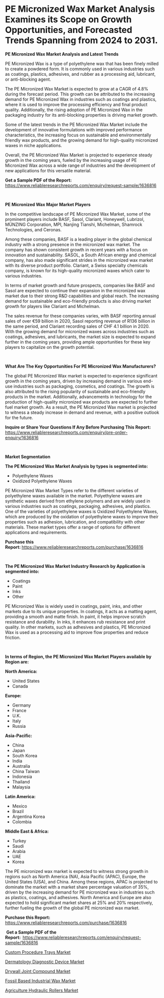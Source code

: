 <p><h1>PE Micronized Wax Market Analysis Examines its Scope on Growth Opportunities, and Forecasted Trends Spanning from 2024 to 2031.</h1></p><p><strong>PE Micronized Wax Market Analysis and Latest Trends</strong></p>
<p><p>PE Micronized Wax is a type of polyethylene wax that has been finely milled to create a powdered form. It is commonly used in various industries such as coatings, plastics, adhesives, and rubber as a processing aid, lubricant, or anti-blocking agent.</p><p>The PE Micronized Wax Market is expected to grow at a CAGR of 4.8% during the forecast period. This growth can be attributed to the increasing demand for PE Micronized Wax in industries such as coatings and plastics, where it is used to improve the processing efficiency and final product quality. Additionally, the rising adoption of PE Micronized Wax in the packaging industry for its anti-blocking properties is driving market growth.</p><p>Some of the latest trends in the PE Micronized Wax Market include the development of innovative formulations with improved performance characteristics, the increasing focus on sustainable and environmentally friendly wax products, and the growing demand for high-quality micronized waxes in niche applications.</p><p>Overall, the PE Micronized Wax Market is projected to experience steady growth in the coming years, fueled by the increasing usage of PE Micronized Wax across a wide range of industries and the development of new applications for this versatile material.</p></p>
<p><strong>Get a Sample PDF of the Report:&nbsp;</strong> <a href="https://www.reliableresearchreports.com/enquiry/request-sample/1636816">https://www.reliableresearchreports.com/enquiry/request-sample/1636816</a></p>
<p>&nbsp;</p>
<p><strong>PE Micronized Wax Major Market Players</strong></p>
<p><p>In the competitive landscape of PE Micronized Wax Market, some of the prominent players include BASF, Sasol, Clariant, Honeywell, Lubrizol, MÜNZING Corporation, MPI, Nanjing Tianshi, Michelman, Shamrock Technologies, and Ceronas. </p><p>Among these companies, BASF is a leading player in the global chemical industry with a strong presence in the micronized wax market. The company has shown consistent growth in recent years with a focus on innovation and sustainability. SASOL, a South African energy and chemical company, has also made significant strides in the micronized wax market with its diverse product portfolio. Clariant, a Swiss specialty chemicals company, is known for its high-quality micronized waxes which cater to various industries.</p><p>In terms of market growth and future prospects, companies like BASF and Sasol are expected to continue their expansion in the micronized wax market due to their strong R&D capabilities and global reach. The increasing demand for sustainable and eco-friendly products is also driving market growth for players like Clariant and Michelman.</p><p>The sales revenue for these companies varies, with BASF reporting annual sales of over €59 billion in 2020, Sasol reporting revenue of R136 billion in the same period, and Clariant recording sales of CHF 4.1 billion in 2020. With the growing demand for micronized waxes across industries such as coatings, adhesives, and lubricants, the market size is expected to expand further in the coming years, providing ample opportunities for these key players to capitalize on the growth potential.</p></p>
<p>&nbsp;</p>
<p><strong>What Are The Key Opportunities For PE Micronized Wax Manufacturers?</strong></p>
<p><p>The global PE Micronized Wax market is expected to experience significant growth in the coming years, driven by increasing demand in various end-use industries such as packaging, cosmetics, and coatings. The growth is also attributed to the rising popularity of sustainable and eco-friendly products in the market. Additionally, advancements in technology for the production of high-quality micronized wax products are expected to further fuel market growth. As a result, the PE Micronized Wax market is projected to witness a steady increase in demand and revenue, with a positive outlook for the future.</p></p>
<p><strong>Inquire or Share Your Questions If Any Before Purchasing This Report:</strong> <a href="https://www.reliableresearchreports.com/enquiry/pre-order-enquiry/1636816">https://www.reliableresearchreports.com/enquiry/pre-order-enquiry/1636816</a></p>
<p>&nbsp;</p>
<p><strong>Market Segmentation</strong></p>
<p><strong>The PE Micronized Wax Market Analysis by types is segmented into:</strong></p>
<p><ul><li>Polyethylene Waxes</li><li>Oxidized Polyethylene Waxes</li></ul></p>
<p><p>PE Micronized Wax Market Types refer to the different varieties of polyethylene waxes available in the market. Polyethylene waxes are synthetic waxes derived from ethylene polymers and are widely used in various industries such as coatings, packaging, adhesives, and plastics. One of the varieties of polyethylene waxes is Oxidized Polyethylene Waxes, which are produced by the oxidation of polyethylene waxes to improve their properties such as adhesion, lubrication, and compatibility with other materials. These market types offer a range of options for different applications and requirements.</p></p>
<p><strong>Purchase this Report:&nbsp;</strong><a href="https://www.reliableresearchreports.com/purchase/1636816">https://www.reliableresearchreports.com/purchase/1636816</a></p>
<p>&nbsp;</p>
<p><strong>The PE Micronized Wax Market Industry Research by Application is segmented into:</strong></p>
<p><ul><li>Coatings</li><li>Paint</li><li>Inks</li><li>Other</li></ul></p>
<p><p>PE Micronized Wax is widely used in coatings, paint, inks, and other markets due to its unique properties. In coatings, it acts as a matting agent, providing a smooth and matte finish. In paint, it helps improve scratch resistance and durability. In inks, it enhances rub resistance and print quality. In other markets, such as adhesives and plastics, PE Micronized Wax is used as a processing aid to improve flow properties and reduce friction.</p></p>
<p>&nbsp;</p>
<p><strong>In terms of Region, the PE Micronized Wax Market Players available by Region are:</strong></p>
<p>
    <p> <strong> North America: </strong>
        <ul>
            <li>United States</li>
            <li>Canada</li>
        </ul>
        </p> 
    <p> <strong> Europe: </strong>
        <ul>
            <li>Germany</li>
            <li>France</li>
            <li>U.K.</li>
            <li>Italy</li>
            <li>Russia</li>
        </ul>
        </p> 
    <p> <strong> Asia-Pacific: </strong>
        <ul>
            <li>China</li>
            <li>Japan</li>
            <li>South Korea</li>
            <li>India</li>
            <li>Australia</li>
            <li>China Taiwan</li>
            <li>Indonesia</li>
            <li>Thailand</li>
            <li>Malaysia</li>
        </ul>
        </p> 
    <p> <strong> Latin America: </strong>
        <ul>
            <li>Mexico</li>
            <li>Brazil</li>
            <li>Argentina Korea</li>
            <li>Colombia</li>
        </ul>
        </p> 
    <p> <strong> Middle East & Africa: </strong>
        <ul>
            <li>Turkey</li>
            <li>Saudi</li>
            <li>Arabia</li>
            <li>UAE</li>
            <li>Korea</li>
        </ul>
    </p>
    </p>
<p><p>The PE micronized wax market is expected to witness strong growth in regions such as North America (NA), Asia Pacific (APAC), Europe, the United States (USA), and China. Among these regions, APAC is projected to dominate the market with a market share percentage valuation of 35%, driven by the increasing demand for PE micronized wax in industries such as plastics, coatings, and adhesives. North America and Europe are also expected to hold significant market shares at 25% and 20% respectively, further fueling the growth of the global PE micronized wax market.</p></p>
<p><strong>Purchase this Report: </strong><a href="https://www.reliableresearchreports.com/purchase/1636816">https://www.reliableresearchreports.com/purchase/1636816</a></p>
<p>&nbsp;<strong>Get a Sample PDF of the Report:&nbsp;&nbsp;</strong><a href="https://www.reliableresearchreports.com/enquiry/request-sample/1636816">https://www.reliableresearchreports.com/enquiry/request-sample/1636816</a></p>
<p><strong></strong></p>
<p><p><a href="https://medium.com/@armandhilll1/decoding-custom-procedure-trays-market-metrics-market-share-trends-and-growth-patterns-264f0624de4b">Custom Procedure Trays Market</a></p><p><a href="https://medium.com/@armandhilll1/dermatology-diagnostic-device-market-report-reveals-the-latest-trends-and-growth-opportunities-of-dbf3733da246">Dermatology Diagnostic Device Market</a></p><p><a href="https://issuu.com/reportprime-2/docs/drywall-joint-compound-market-size-2030.pptx">Drywall Joint Compound Market</a></p><p><a href="https://github.com/CliffMedina6/Market-Research-Report-List-3/blob/main/fossil-based-industrial-wax-market.md">Fossil Based Industrial Wax Market</a></p><p><a href="https://github.com/provorikovar/Market-Research-Report-List-3/blob/main/agriculture-hydraulic-rollers-market.md">Agriculture Hydraulic Rollers Market</a></p></p>